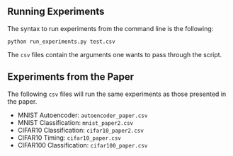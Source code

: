 ## Running Experiments

The syntax to run experiments from the command line is the following:

```console
python run_experiments.py test.csv
```

The ```csv``` files contain the arguments one wants to pass through the script.

## Experiments from the Paper

The following ```csv``` files will run the same experiments as those presented in the paper.
* MNIST Autoencoder: ```autoencoder_paper.csv```
* MNIST Classification: ```mnist_paper2.csv```
* CIFAR10 Classification: ```cifar10_paper2.csv```
* CIFAR10 Timing: ```cifar10_paper.csv```
* CIFAR100 Classification: ```cifar100_paper.csv```
